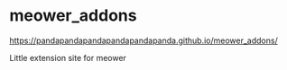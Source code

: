 # meower_addons
https://pandapandapandapandapandapanda.github.io/meower_addons/

Little extension site for meower
